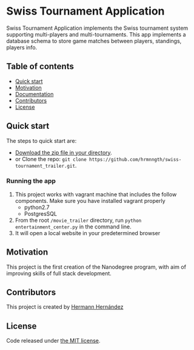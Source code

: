 # Swiss Tournament Application

Swiss Tournament Application implements the Swiss tournament system supporting multi-players and multi-tournaments. This app implements a database schema to store game matches between players, standings, players info.

## Table of contents

* [Quick start](#quick-start)
* [Motivation](#motivation)
* [Documentation](#documentation)
* [Contributors](#contributors)
* [License](#license)


## Quick start

The steps to quick start are:

* [Download the zip file in your directory](https://github.com/hrmnngth/swiss-tournament/archive/master.zip).
* or Clone the repo: `git clone https://github.com/hrmnngth/swiss-tournament_trailer.git`.

### Running the app

1. This project works with vagrant machine that includes the follow components. Make sure you have installed vagrant properly
	- python2.7
	- PostgresSQL
2. From the root `/movie_trailer` directory, run `python entertainment_center.py` in the command line.
4. It will open a local website in your predetermined browser


## Motivation

This project is the first creation of the Nanodegree program, with aim of improving skills of full stack development.


## Contributors

This project is created by [Hermann Hernández](https://twitter.com/hrmnn_mx)


## License

Code released under [the MIT license](https://github.com/twbs/bootstrap/blob/master/LICENSE).